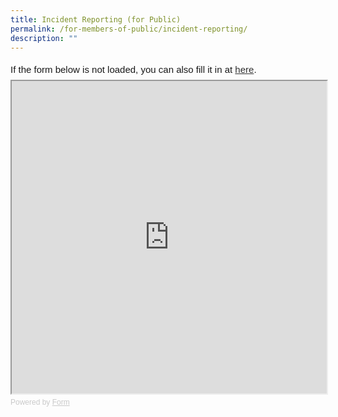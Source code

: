 ```yaml
---
title: Incident Reporting (for Public)
permalink: /for-members-of-public/incident-reporting/
description: ""
---
```

<div style="font-family: Sans-Serif;
    font-size: 15px;
    color: #000;
    opacity: 0.9;
    padding-top: 5px;
    padding-bottom: 8px;">
  If the form below is not loaded, you can also fill it in at
  <a href="https://form.gov.sg/64fec54fb6a38a0012bcd193">here</a>.
</div>

<!-- Change the width and height values to suit you best -->
<iframe style="width: 100%; height: 500px" src="https://form.gov.sg/64fec54fb6a38a0012bcd193" id="iframe"></iframe>

<div style="font-family: Sans-Serif;
    font-size: 12px;
    color: #999;
    opacity: 0.5;
    padding-top: 5px;">
  Powered by <a style="color: #999" href="https://form.gov.sg">Form</a>
</div>